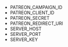 - PATREON_CAMPAIGN_ID
- PATREON_CLIENT_ID
- PATREON_SECRET
- PATREON_REDIRECT_URI
- SERVER_HOST
- SERVER_PORT
- SERVER_KEY